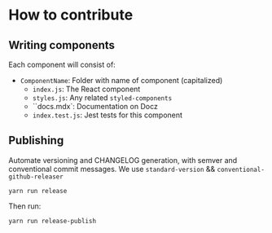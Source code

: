 # How to contribute

## Writing components

Each component will consist of:

- `ComponentName`: Folder with name of component (capitalized)
  - `index.js`: The React component
  - `styles.js`: Any related `styled-components`
  - ``docs.mdx`: Documentation on Docz
  - `index.test.js`: Jest tests for this component

## Publishing

Automate versioning and CHANGELOG generation, with semver and conventional commit messages. We use `standard-version` && `conventional-github-releaser`

`yarn run release`

Then run:

`yarn run release-publish`

